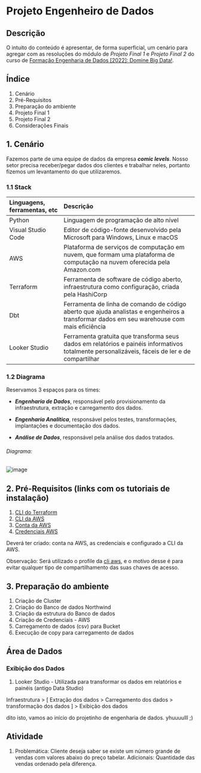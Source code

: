 # Projeto Engenheiro de Dados

## Descrição
O intuito do conteúdo é apresentar, de forma superficial, um cenário para agregar com as resoluções do módulo de *Projeto Final 1* e *Projeto Final 2* do curso de [Formação Engenharia de Dados [2022]: Domine Big Data!](https://www.udemy.com/course/engenheiro-de-dados). 


## Índice
1.  Cenário
1.  Pré-Requisitos
1.  Preparação do ambiente
1.  Projeto Final 1
1.  Projeto Final 2
1.  Considerações Finais

## 1.   Cenário

Fazemos parte de uma equipe de dados da empresa **_comic levels_**.
Nosso setor precisa receber/pegar dados dos clientes e trabalhar neles, portanto fizemos um levantamento do que utilizaremos.

### 1.1 Stack 

| Linguagens, ferramentas, etc| Descrição |
| :------------- |:-------------|
|Python  | Linguagem de programação de alto nível|
|Visual Studio Code  | Editor de código-fonte desenvolvido pela Microsoft para Windows, Linux e macOS |
|AWS  | Plataforma de serviços de computação em nuvem, que formam uma plataforma de computação na nuvem oferecida pela Amazon.com|
|Terraform  |  Ferramenta de software de código aberto, infraestrutura como configuração, criada pela HashiCorp|
|Dbt  | Ferramenta de linha de comando de código aberto que ajuda analistas e engenheiros a transformar dados em seu warehouse com mais eficiência|
|Looker Studio  | Ferramenta gratuita que transforma seus dados em relatórios e painéis informativos totalmente personalizáveis, fáceis de ler e de compartilhar|

### 1.2 Diagrama
Reservamos 3 espaços para os times:
* __*Engenharia de Dados*__, responsável pelo provisionamento da infraestrutura, extração e carregamento dos dados.

* __*Engenharia Analítica*__, responsável pelos testes, transformações, implantações e documentação dos dados.

* __*Análise de Dados*__, responsável pela análise dos dados tratados.

###### Diagrama: 

![image](https://imgur.com/YZrcGbn.png)


## 2.   Pré-Requisitos (links com os tutoriais de instalação)
1.	[CLI do Terraform](https://developer.hashicorp.com/terraform/tutorials/aws-get-started/install-cli)
1.	[CLI da AWS](https://docs.aws.amazon.com/pt_br/cli/latest/userguide/getting-started-install.html)
1.	[Conta da AWS](https://aws.amazon.com/pt/free)
1.	[Credenciais AWS](https://docs.aws.amazon.com/pt_br/general/latest/gr/aws-sec-cred-types.html)

Deverá ter criado: conta na AWS, as credenciais e configurado a CLI da AWS.

Observação: Será utilizado o profile da [cli aws](https://docs.aws.amazon.com/cli/latest/reference/configure/index.html), e o motivo desse é para evitar qualquer tipo de compartilhamento das suas chaves de acesso.


## 3. Preparação do ambiente

1.  Criação de Cluster
1.  Criação do Banco de dados Northwind
1.  Criação da estrutura do Banco de dados
1.  Criação de Credenciais - AWS
1.  Carregamento de dados (csv) para Bucket
1.  Execução de copy para carregamento de dados


## Área de Dados





### Exibição dos Dados
1.	Looker Studio - Utilizada para transformar os dados em relatórios e painéis (antigo Data Studio)


Infraestrutura > [ Extração dos dados > Carregamento dos dados > transformação dos dados ] > Exibição dos dados


dito isto, vamos ao início do projetinho de engenharia de dados. yhuuuulll ;)


## Atividade

1.	Problemática: Cliente deseja saber se existe um número grande de vendas com valores abaixo do preço tabelar.
	Adicionais: Quantidade das vendas ordenado pela diferença.
